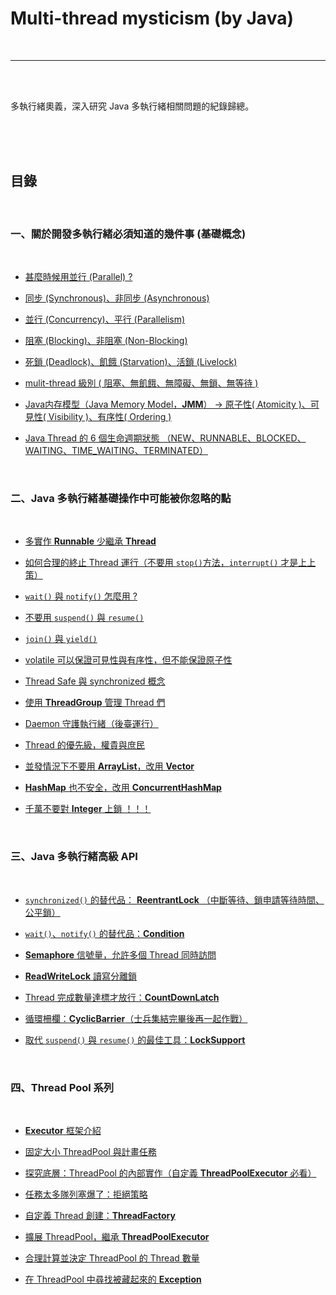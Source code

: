 # Multi-thread mysticism (by Java)

<br>

---

<br>
<br>

多執行緒奧義，深入研究 Java 多執行緒相關問題的紀錄歸總。

<br>
<br>
<br>

## 目錄

<br>

### 一、關於開發多執行緒必須知道的幾件事 (基礎概念)

 <br>

* [甚麼時候用並行 (Parallel) ?](note/basic/whenToUseParallel.md)

* [同步 (Synchronous)、非同步 (Asynchronous)](note/basic/synchronousAndAsynchronous.md)

* [並行 (Concurrency)、平行 (Parallelism)](note/basic/concurrencyAndParallelism.md)

* [阻塞 (Blocking)、非阻塞 (Non-Blocking)](note/basic/blockingAndNonBlocking.md)

* [死鎖 (Deadlock)、飢餓 (Starvation)、活鎖 (Livelock)](note/basic/deadlockStarvationLivelock.md)

* [mulit-thread 級別 ( 阻塞、無飢餓、無障礙、無鎖、無等待 )](note/basic/multiThreadGrading.md)

* [Java内存模型（Java Memory Model，__JMM__）
  -> 原子性( Atomicity )、可見性( Visibility )、有序性( Ordering )](note/basic/JMM.md)

* [Java Thread 的 6 個生命週期狀態 （NEW、RUNNABLE、BLOCKED、WAITING、TIME_WAITING、TERMINATED）](note/basic/threadsLifeCycle.md)

  <br>
  
### 二、Java 多執行緒基礎操作中可能被你忽略的點

  <br>

  * [多實作 __Runnable__ 少繼承 __Thread__](note/likelyToBeIgnore/runnableVsThread.md)

  * [如何合理的終止 Thread 運行（不要用 `stop()`方法，`interrupt()` 才是上上策）](note/likelyToBeIgnore/howToWStopThread.md)

  * [`wait()` 與 `notify()` 怎麼用 ?](note/likelyToBeIgnore/waitAndNotify.md)

  * [不要用 `suspend()` 與 `resume()`](note/likelyToBeIgnore/suspendAndResume.md)

  * [`join()` 與 `yield()`](note/likelyToBeIgnore/joinAndYield.md)

  * [volatile 可以保證可見性與有序性，但不能保證原子性](note/likelyToBeIgnore/volatile.md)

  * [Thread Safe 與 synchronized 概念](note/likelyToBeIgnore/threadSafeAndSynchronized.md)

  * [使用 __ThreadGroup__ 管理 Thread 們](note/likelyToBeIgnore/threadGroup.md)

  * [Daemon 守護執行緒（後臺運行）](note/likelyToBeIgnore/daemon.md)

  * [Thread 的優先級，權貴與庶民](note/likelyToBeIgnore/threadPrioity.md)

  * [並發情況下不要用 __ArrayList__，改用 __Vector__](note/likelyToBeIgnore/arrayList.md)

  * [__HashMap__ 也不安全，改用 __ConcurrentHashMap__](note/likelyToBeIgnore/hashMap.md)

  * [千萬不要對 __Integer__ 上鎖 ！！！](note/likelyToBeIgnore/dontLockInt.md)

  <br>

### 三、Java 多執行緒高級 API

  <br>


  * [`synchronized()` 的替代品： __ReentrantLock__ （中斷等待、鎖申請等待時間、公平鎖）](note/highLevelAPI/ReentrantLock.md)

  * [`wait()`、`notify()` 的替代品：__Condition__](note/highLevelAPI/Condition.md)

  * [__Semaphore__ 信號量，允許多個 Thread 同時訪問](note/highLevelAPI/Semaphore.md)

  * [__ReadWriteLock__ 讀寫分離鎖](note/highLevelAPI/ReadWriteLock.md)

  * [Thread 完成數量達標才放行：__CountDownLatch__](note/highLevelAPI/CountDownLatch.md)

  * [循環柵欄：__CyclicBarrier__（士兵集結完畢後再一起作戰）](note/highLevelAPI/CyclicBarrier.md)

  * [取代 `suspend()` 與 `resume()` 的最佳工具：__LockSupport__](note/highLevelAPI/LockSupport.md)

  <br>

  ### 四、Thread Pool 系列

  <br>

  * [__Executor__ 框架介紹](note/threadPool/Executor.md)

  * [固定大小 ThreadPool 與計畫任務](note/threadPool/fixThreadPoolNScheduledThreadPool.md)

  * [探究底層：ThreadPool 的內部實作（自定義 __ThreadPoolExecutor__ 必看）](note/threadPool/howToImpl.md)

  * [任務太多隊列塞爆了：拒絕策略](note/threadPool/rejectHandler.md)

  * [自定義 Thread 創建：__ThreadFactory__](note/threadPool/threadFactory.md)

  * [擴展 ThreadPool，繼承 __ThreadPoolExecutor__](note/threadPool/extendsExecutorPoolExecutor.md)

  * [合理計算並決定 ThreadPool 的 Thread 數量](note/threadPool/computeSuitableThreadCount.md)

  * [在 ThreadPool 中尋找被藏起來的 __Exception__](note/threadPool/findException.md)